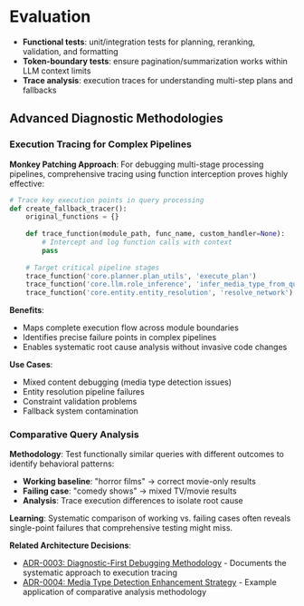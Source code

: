 # Evaluation

- **Functional tests**: unit/integration tests for planning, reranking, validation, and formatting
- **Token-boundary tests**: ensure pagination/summarization works within LLM context limits
- **Trace analysis**: execution traces for understanding multi-step plans and fallbacks

## Advanced Diagnostic Methodologies

### Execution Tracing for Complex Pipelines

**Monkey Patching Approach**: For debugging multi-stage processing pipelines, comprehensive tracing using function interception proves highly effective:

```python
# Trace key execution points in query processing
def create_fallback_tracer():
    original_functions = {}
    
    def trace_function(module_path, func_name, custom_handler=None):
        # Intercept and log function calls with context
        pass
    
    # Target critical pipeline stages
    trace_function('core.planner.plan_utils', 'execute_plan')
    trace_function('core.llm.role_inference', 'infer_media_type_from_query')
    trace_function('core.entity.entity_resolution', 'resolve_network')
```

**Benefits**:
- Maps complete execution flow across module boundaries
- Identifies precise failure points in complex pipelines
- Enables systematic root cause analysis without invasive code changes

**Use Cases**:
- Mixed content debugging (media type detection issues)
- Entity resolution pipeline failures
- Constraint validation problems
- Fallback system contamination

### Comparative Query Analysis

**Methodology**: Test functionally similar queries with different outcomes to identify behavioral patterns:

- **Working baseline**: "horror films" → correct movie-only results  
- **Failing case**: "comedy shows" → mixed TV/movie results
- **Analysis**: Trace execution differences to isolate root cause

**Learning**: Systematic comparison of working vs. failing cases often reveals single-point failures that comprehensive testing might miss.

**Related Architecture Decisions**: 
- [ADR-0003: Diagnostic-First Debugging Methodology](../adr/0003-diagnostic-first-debugging.md) - Documents the systematic approach to execution tracing
- [ADR-0004: Media Type Detection Enhancement Strategy](../adr/0004-media-type-detection-enhancement.md) - Example application of comparative analysis methodology
